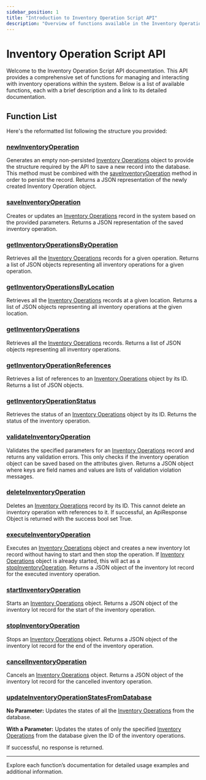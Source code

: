 ```yaml
---
sidebar_position: 1
title: "Introduction to Inventory Operation Script API"
description: "Overview of functions available in the Inventory Operation Script API."
---
```


# Inventory Operation Script API

Welcome to the Inventory Operation Script API documentation. This API provides a comprehensive set of functions for managing and interacting with inventory operations within the system. Below is a list of available functions, each with a brief description and a link to its detailed documentation.

## Function List

Here's the reformatted list following the structure you provided:

### [newInventoryOperation](./new-inventory-operation)

Generates an empty non-persisted [Inventory Operations](../../data-model/inventory-model/inventory-operation) object to provide the structure required by the API to save a new record into the database.
This method must be combined with the [saveInventoryOperation](./save-inventory-operation) method in order to persist the record. Returns a JSON representation of the newly created Inventory Operation object.

### [saveInventoryOperation](./save-inventory-operation)

Creates or updates an [Inventory Operations](../../data-model/inventory-model/inventory-operation) record in the system based on the provided parameters. Returns a JSON representation of the saved inventory operation.

### [getInventoryOperationsByOperation](./get-inventory-operations-by-operation)

Retrieves all the [Inventory Operations](../../data-model/inventory-model/inventory-operation) records for a given operation. Returns a list of JSON objects representing all inventory operations for a given operation.

### [getInventoryOperationsByLocation](./get-inventory-operations-by-location)

Retrieves all the [Inventory Operations](../../data-model/inventory-model/inventory-operation) records at a given location. Returns a list of JSON objects representing all inventory operations at the given location.

### [getInventoryOperations](./get-inventory-operations)

Retrieves all the [Inventory Operations](../../data-model/inventory-model/inventory-operation) records. Returns a list of JSON objects representing all inventory operations.

### [getInventoryOperationReferences](./get-inventory-operation-references)

Retrieves a list of references to an [Inventory Operations](../../data-model/inventory-model/inventory-operation) object by its ID. Returns a list of JSON objects.

### [getInventoryOperationStatus](./get-inventory-operation-status)

Retrieves the status of an [Inventory Operations](../../data-model/inventory-model/inventory-operation) object by its ID. Returns the status of the inventory operation.

### [validateInventoryOperation](./validate-inventory-operation)

Validates the specified parameters for an [Inventory Operations](../../data-model/inventory-model/inventory-operation) record and returns any validation errors.
This only checks if the inventory operation object can be saved based on the attributes given. Returns a JSON object where keys are field names and values are lists of validation violation messages.

### [deleteInventoryOperation](./delete-inventory-operation)

Deletes an [Inventory Operations](../../data-model/inventory-model/inventory-operation) record by its ID. This cannot delete an inventory operation with references to it. If successful, an ApiResponse Object is returned with the success bool set True.

### [executeInventoryOperation](./execute-inventory-operation)

Executes an [Inventory Operations](../../data-model/inventory-model/inventory-operation) object and creates a new inventory lot record without having to start and then stop the operation.
If [Inventory Operations](../../data-model/inventory-model/inventory-operation) object is already started, this will act as a [stopInventoryOperation](./stop-inventory-operation).
Returns a JSON object of the inventory lot record for the executed inventory operation.

### [startInventoryOperation](./start-inventory-operation)

Starts an [Inventory Operations](../../data-model/inventory-model/inventory-operation) object. Returns a JSON object of the inventory lot record for the start of the inventory operation.

### [stopInventoryOperation](./stop-inventory-operation)

Stops an [Inventory Operations](../../data-model/inventory-model/inventory-operation) object. Returns a JSON object of the inventory lot record for the end of the inventory operation.

### [cancelInventoryOperation](./cancel-inventory-operation)

Cancels an [Inventory Operations](../../data-model/inventory-model/inventory-operation) object. Returns a JSON object of the inventory lot record for the cancelled inventory operation.

### [updateInventoryOperationStatesFromDatabase](./update-inventory-operation-states-from-database)

**No Parameter:** Updates the states of all the [Inventory Operations](../../data-model/inventory-model/inventory-operation) from the database.

**With a Parameter:** Updates the states of only the specified [Inventory Operations](../../data-model/inventory-model/inventory-operation) from the database given
the ID of the inventory operations.

If successful, no response is returned.

---

Explore each function’s documentation for detailed usage examples and additional information.
